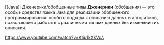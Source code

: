 [[Java]]
Дженерики/обобщенные типы
**Дженерики** (обобщения) — это особые средства языка Java для реализации обобщённого программирования: особого подхода к описанию данных и алгоритмов, позволяющего работать с различными типами данных без изменения их описания.

https://www.youtube.com/watch?v=K1iu1kXkVoA